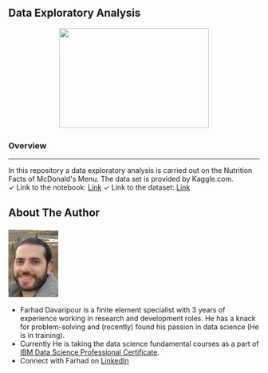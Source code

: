 ## Data Exploratory Analysis
<p align="center">
  <img src="https://cdn.pixabay.com/photo/2016/12/22/13/35/analytics-1925495_1280.png"width="300" height="200" />
</p>

### Overview
* * *
In this repository a data exploratory analysis is carried out on the Nutrition Facts of McDonald's Menu. The data set is provided by Kaggle.com.   
    ✓ Link to the notebook: [Link](https://github.com/Farhad-Davaripour/Nutrition-Facts-for-McDonalds-Menu/blob/main/Data_Exploratory_Analysis_Using_Python_and_SQL.ipynb)
    ✓ Link to the dataset: [Link](https://www.kaggle.com/mcdonalds/nutrition-facts)  

## About The Author

![image](MyImage-GitHub.jpg)


- Farhad Davaripour is a finite element specialist with 3 years of experience working in research and development roles. He has a knack for problem-solving and (recently) found his passion in data science (He is in training).
- Currently He is taking the data science fundamental courses as a part of [IBM Data Science Professional Certificate](https://www.coursera.org/professional-certificates/ibm-data-science?utm_source=gg&utm_medium=sem&campaignid=2087860785&utm_campaign=10-IBM-Data-Science-ROW&utm_content=10-IBM-Data-Science-ROW&adgroupid=79675709431&device=c&keyword=ibm%20data%20science%20professional%20certificate%20coursera&matchtype=b&network=g&devicemodel=&adpostion=&creativeid=375774778792&hide_mobile_promo&gclid=Cj0KCQiA7oyNBhDiARIsADtGRZarhXrmU55pbAE7ntCK_zVIDTqSQljwhy_EA8nWL4UkltYQymomt-waAkysEALw_wcB). 
- Connect with Farhad on [LinkedIn](https://www.linkedin.com/in/farhad-davaripour/)
